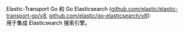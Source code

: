 <font style="color:rgb(0, 0, 0);">Elastic-Transport Go 和 Go Elasticsearch (</font>[github.com/elastic/elastic-transport-go/v8](http://github.com/elastic/elastic-transport-go/v8)<font style="color:rgb(0, 0, 0);">, </font>[github.com/elastic/go-elasticsearch/v8](http://github.com/elastic/go-elasticsearch/v8)<font style="color:rgb(0, 0, 0);">):</font>  
<font style="color:rgb(0, 0, 0);">用于集成 Elasticsearch 搜索引擎。</font>

